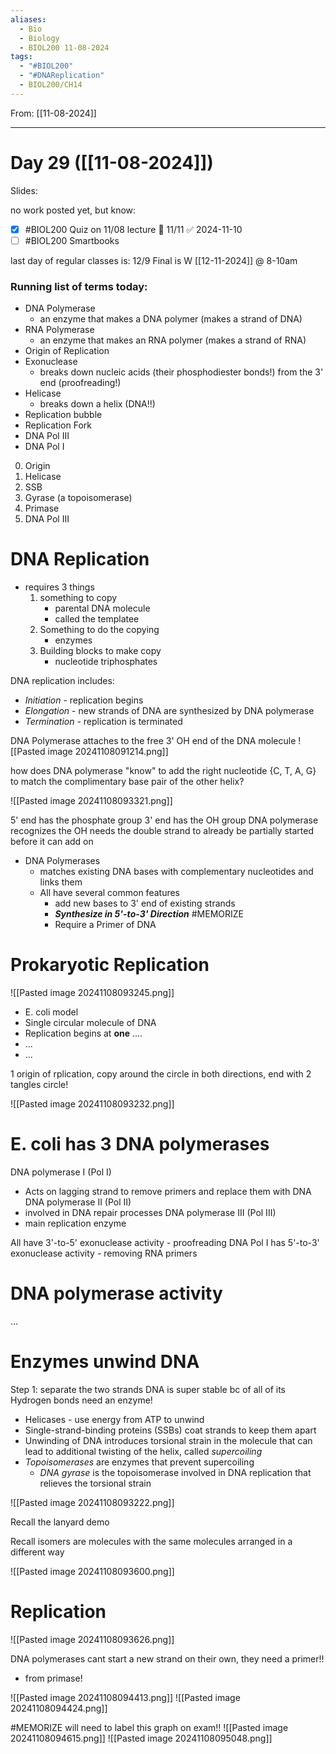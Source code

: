 ```yaml
---
aliases:
  - Bio
  - Biology
  - BIOL200 11-08-2024
tags:
  - "#BIOL200"
  - "#DNAReplication"
  - BIOL200/CH14
---
```

From: [[11-08-2024]]

------
# Day 29 ([[11-08-2024]]) 

Slides: 

no work posted yet, but know:
- [x] #BIOL200 Quiz on 11/08 lecture 📅 11/11 ✅ 2024-11-10
- [ ] #BIOL200 Smartbooks

last day of regular classes is: 12/9
Final is W [[12-11-2024]] @ 8-10am

### Running list of terms today:
- DNA Polymerase
	- an enzyme that makes a DNA polymer (makes a strand of DNA)
- RNA Polymerase
	- an enzyme that makes an RNA polymer (makes a strand of RNA)
- Origin of Replication
- Exonuclease
	- breaks down nucleic acids (their phosphodiester bonds!) from the 3' end (proofreading!)
- Helicase
	- breaks down a helix (DNA!!)
- Replication bubble
- Replication Fork
- DNA Pol III
- DNA Pol I


0) Origin
1) Helicase
2) SSB
3) Gyrase (a topoisomerase)
4) Primase
5) DNA Pol III
# DNA Replication
- requires 3 things
	1. something to copy
		- parental DNA molecule
		- called the templatee
	2. Something to do the copying
		- enzymes
	3. Building blocks to make copy
		- nucleotide triphosphates

DNA replication includes:
- *Initiation* - replication begins
- *Elongation* - new strands of DNA are synthesized by DNA polymerase
- *Termination* - replication is terminated

DNA Polymerase attaches to the free 3' OH end of the DNA molecule
![[Pasted image 20241108091214.png]]

how does DNA polymerase "know" to add the right nucleotide  {C, T, A, G} to match the complimentary base pair of the other helix?


![[Pasted image 20241108093321.png]]

5' end has the phosphate group
3' end has the OH group
	DNA polymerase recognizes the OH
	needs the double strand to already be partially started before it can add on

* DNA Polymerases
	* matches existing DNA bases with complementary nucleotides and links them
	* All have several common features
		* add new bases to 3' end of existing strands
		* ***Synthesize in 5'-to-3' Direction*** #MEMORIZE 
		* Require a Primer of DNA

# Prokaryotic Replication
![[Pasted image 20241108093245.png]]

* E. coli model
* Single circular molecule of DNA
* Replication begins at **one** ....
* ...
* ...

1 origin of rplication, copy around the circle in both directions, end with 2 tangles circle!

![[Pasted image 20241108093232.png]]

# E. coli has 3 DNA polymerases
DNA polymerase I (Pol I)
- Acts on lagging strand to remove primers and replace them with DNA
DNA polymerase II (Pol II)
- involved in DNA repair processes
DNA polymerase III (Pol III)
- main replication enzyme

All have 3'-to-5' exonuclease activity - proofreading
DNA Pol I has 5'-to-3' exonuclease activity - removing RNA primers

# DNA polymerase activity
...

# Enzymes unwind DNA
Step 1: separate the two strands
	DNA is super stable bc of all of its Hydrogen bonds
	need an enzyme!
	
- Helicases - use energy from ATP to unwind 
- Single-strand-binding proteins (SSBs) coat strands to keep them apart
- Unwinding of DNA introduces torsional strain in the molecule that can lead to additional twisting of the helix, called *supercoiling*
- *Topoisomerases* are enzymes that prevent supercoiling
	- *DNA gyrase* is the topoisomerase involved in DNA replication that relieves the torsional strain

![[Pasted image 20241108093222.png]]

Recall the lanyard demo

Recall isomers are molecules with the same molecules arranged in a different way

![[Pasted image 20241108093600.png]]

# Replication
![[Pasted image 20241108093626.png]]

DNA polymerases cant start a new strand on their own, they need a primer!!
- from primase!

![[Pasted image 20241108094413.png]]
![[Pasted image 20241108094424.png]]


#MEMORIZE  will need to label this graph on exam!!
![[Pasted image 20241108094615.png]]
![[Pasted image 20241108095048.png]]
